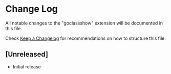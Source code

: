 # Change Log

All notable changes to the "goclassshow" extension will be documented in this file.

Check [Keep a Changelog](http://keepachangelog.com/) for recommendations on how to structure this file.

## [Unreleased]

- Initial release